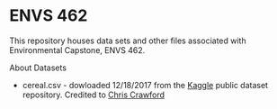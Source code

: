 # ENVS 462
This repository houses data sets and other files associated with Environmental Capstone, ENVS 462. 

About Datasets
* cereal.csv - dowloaded 12/18/2017 from the [Kaggle](kaggle.com) public dataset repository. Credited to [Chris Crawford](https://www.kaggle.com/crawford)
